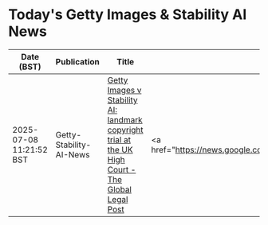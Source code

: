 # Today's Getty Images & Stability AI News

| Date (BST) | Publication | Title | Summary |
|------------|-------------|-------|---------|
| 2025-07-08 11:21:52 BST | Getty-Stability-AI-News | [Getty Images v Stability AI: landmark copyright trial at the UK High Court - The Global Legal Post](https://news.google.com/rss/articles/CBMivgFBVV95cUxQcU5WOGdFb29pQXcxWTRJOF9OVlI3MEtLMlZUZm5sVm9XWFI1LS10TFFlaWpCZWZoZlZWRnI1ZDdqZ2F1SlRCakh1QWlwZmV5cVVEX3lLVy01XzdZMDZJeGxudVBRQlYtVWxCQmtTWEFpZHBqcW42ZGYyVWQxV3ZmSVAtWHhnMWJZT2VQcFdHblFseGhmU1lTNzc4S1YyeGgySWpURVhoWlkxOTB3SHFBNEF3TlZscmtyR0ViSlhR?oc=5) | <a href="https://news.google.com/rss/articles/CBMivgFBVV95cUxQcU5WOGdFb29pQXcxWTRJOF9OVlI3MEtLMlZUZm5sVm9XWFI1LS10TFFlaWpCZWZoZlZWRnI1ZDdqZ2F1SlRCakh1QWlwZmV5cVVEX3lLVy01XzdZMDZJeGxudVBRQlYtVWxCQmtTWE... |
